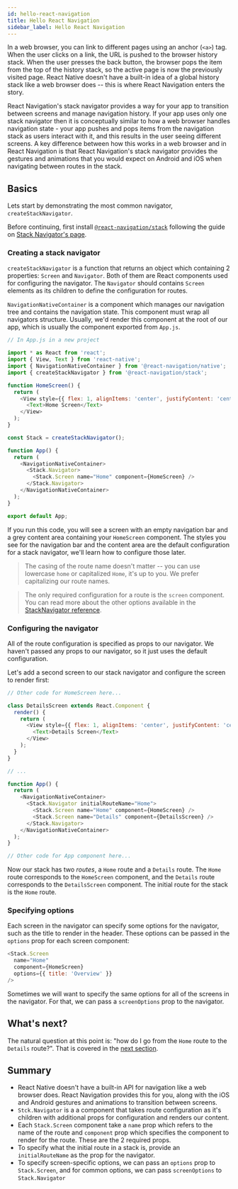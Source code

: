 ```yaml
---
id: hello-react-navigation
title: Hello React Navigation
sidebar_label: Hello React Navigation
---
```


In a web browser, you can link to different pages using an anchor (`<a>`) tag. When the user clicks on a link, the URL is pushed to the browser history stack. When the user presses the back button, the browser pops the item from the top of the history stack, so the active page is now the previously visited page. React Native doesn't have a built-in idea of a global history stack like a web browser does -- this is where React Navigation enters the story.

React Navigation's stack navigator provides a way for your app to transition between screens and manage navigation history. If your app uses only one stack navigator then it is conceptually similar to how a web browser handles navigation state - your app pushes and pops items from the navigation stack as users interact with it, and this results in the user seeing different screens. A key difference between how this works in a web browser and in React Navigation is that React Navigation's stack navigator provides the gestures and animations that you would expect on Android and iOS when navigating between routes in the stack.

## Basics

Lets start by demonstrating the most common navigator, `createStackNavigator`.

Before continuing, first install [`@react-navigation/stack`](https://github.com/react-navigation/stack) following the guide on [Stack Navigator's page](stack-navigator.html).

### Creating a stack navigator

`createStackNavigator` is a function that returns an object which containing 2 properties: `Screen` and `Navigator`. Both of them are React components used for configuring the navigator. The `Navigator` should contains `Screen` elements as its children to define the configuration for routes.

`NavigationNativeContainer` is a component which manages our navigation tree and contains the navigation state. This component must wrap all navigators structure. Usually, we'd render this component at the root of our app, which is usually the component exported from `App.js`.

```js
// In App.js in a new project

import * as React from 'react';
import { View, Text } from 'react-native';
import { NavigationNativeContainer } from '@react-navigation/native';
import { createStackNavigator } from '@react-navigation/stack';

function HomeScreen() {
  return (
    <View style={{ flex: 1, alignItems: 'center', justifyContent: 'center' }}>
      <Text>Home Screen</Text>
    </View>
  );
}

const Stack = createStackNavigator();

function App() {
  return (
    <NavigationNativeContainer>
      <Stack.Navigator>
        <Stack.Screen name="Home" component={HomeScreen} />
      </Stack.Navigator>
    </NavigationNativeContainer>
  );
}

export default App;
```

If you run this code, you will see a screen with an empty navigation bar and a grey content area containing your `HomeScreen` component. The styles you see for the navigation bar and the content area are the default configuration for a stack navigator, we'll learn how to configure those later.

> The casing of the route name doesn't matter -- you can use lowercase `home` or capitalized `Home`, it's up to you. We prefer capitalizing our route names.

> The only required configuration for a route is the `screen` component. You can read more about the other options available in the [StackNavigator reference](stack-navigator.html).

### Configuring the navigator

All of the route configuration is specified as props to our navigator. We haven't passed any props to our navigator, so it just uses the default configuration.

Let's add a second screen to our stack navigator and configure the screen to render first:

```js
// Other code for HomeScreen here...

class DetailsScreen extends React.Component {
  render() {
    return (
      <View style={{ flex: 1, alignItems: 'center', justifyContent: 'center' }}>
        <Text>Details Screen</Text>
      </View>
    );
  }
}

// ...

function App() {
  return (
    <NavigationNativeContainer>
      <Stack.Navigator initialRouteName="Home">
        <Stack.Screen name="Home" component={HomeScreen} />
        <Stack.Screen name="Details" component={DetailsScreen} />
      </Stack.Navigator>
    </NavigationNativeContainer>
  );
}

// Other code for App component here...
```

Now our stack has two _routes_, a `Home` route and a `Details` route. The `Home` route corresponds to the `HomeScreen` component, and the `Details` route corresponds to the `DetailsScreen` component. The initial route for the stack is the `Home` route.

### Specifying options

Each screen in the navigator can specify some options for the navigator, such as the title to render in the header. These options can be passed in the `options` prop for each screen component:

```js
<Stack.Screen
  name="Home"
  component={HomeScreen}
  options={{ title: 'Overview' }}
/>
```

Sometimes we will want to specify the same options for all of the screens in the navigator. For that, we can pass a `screenOptions` prop to the navigator.

## What's next?

The natural question at this point is: "how do I go from the `Home` route to the `Details` route?". That is covered in the [next section](navigating.html).

## Summary

- React Native doesn't have a built-in API for navigation like a web browser does. React Navigation provides this for you, along with the iOS and Android gestures and animations to transition between screens.
- `Stck.Navigator` is a a component that takes route configuration as it's children with additional props for configuration and renders our content.
- Each `Stack.Screen` component take a `name` prop which refers to the name of the route and `component` prop which specifies the component to render for the route. These are the 2 required props.
- To specify what the initial route in a stack is, provide an `initialRouteName` as the prop for the navigator.
- To specify screen-specific options, we can pass an `options` prop to `Stack.Screen`, and for common options, we can pass `screenOptions` to `Stack.Navigator`
